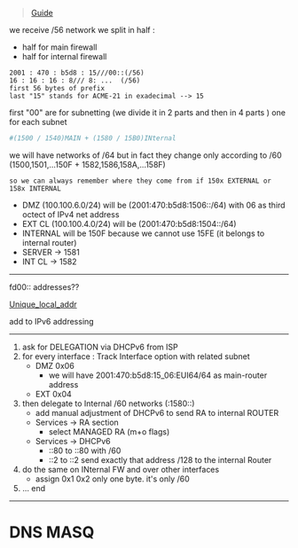 > [Guide](https://www.youtube.com/watch?v=zGnpZnxWQ5c)

we receive /56 network
we split in half :
- half for main firewall
- half for internal firewall
```
2001 : 470 : b5d8 : 15///00::(/56)
16 : 16 : 16 : 8/// 8: ...  (/56)
first 56 bytes of prefix
last "15" stands for ACME-21 in exadecimal --> 15

```
first "00" are for subnetting (we divide it in 2 parts and then in 4 parts ) one for each subnet 
```bash
#(1500 / 1540)MAIN + (1580 / 15B0)INternal
```
we will have networks of /64 but in fact they change only according to /60 (1500,1501,...150F + 1582,1586,158A,...158F) 
            
    so we can always remember where they come from if 150x EXTERNAL or 158x INTERNAL
- DMZ (100.100.6.0/24) will be (2001:470:b5d8:1506::/64) with 06 as third octect of IPv4 net address
- EXT CL (100.100.4.0/24) will be (2001:470:b5d8:1504::/64) 
- INTERNAL will be 150F because we cannot use 15FE (it belongs to internal router)
- SERVER -> 1581
- INT CL -> 1582
* * *

fd00:: addresses??

[Unique_local_addr](https://en.wikipedia.org/wiki/Unique_local_address)

add to IPv6 addressing

* * *
1. ask for DELEGATION via DHCPv6 from ISP
2. for every interface : Track Interface option with related subnet
   - DMZ 0x06 
     - we will have 2001:470:b5d8:15_06:EUI64/64 as main-router address
   - EXT 0x04
3. then delegate to Internal /60 networks (:1580::)
   - add manual adjustment of DHCPv6 to send RA to internal ROUTER
   - Services -> RA section
     - select MANAGED RA (m+o flags)
   - Services -> DHCPv6
     - ::80 to ::80 with /60 
     - ::2 to ::2 send exactly that address /128 to the internal Router
4. do the same on INternal FW and over other interfaces
   - assign 0x1 0x2 only one byte. it's only /60
5. ... end

* * *
# DNS MASQ






